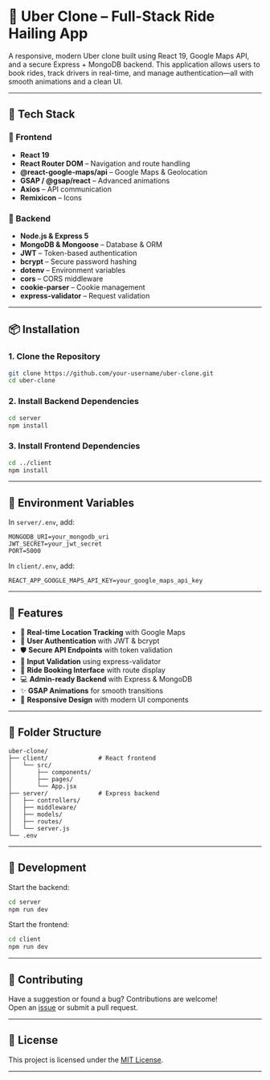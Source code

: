 
# 🚗 Uber Clone – Full-Stack Ride Hailing App

A responsive, modern Uber clone built using React 19, Google Maps API, and a secure Express + MongoDB backend. This application allows users to book rides, track drivers in real-time, and manage authentication—all with smooth animations and a clean UI.

---

## 🚀 Tech Stack

### 🔹 Frontend
- **React 19**  
- **React Router DOM** – Navigation and route handling  
- **@react-google-maps/api** – Google Maps & Geolocation  
- **GSAP / @gsap/react** – Advanced animations  
- **Axios** – API communication  
- **Remixicon** – Icons

### 🔹 Backend
- **Node.js & Express 5**  
- **MongoDB & Mongoose** – Database & ORM  
- **JWT** – Token-based authentication  
- **bcrypt** – Secure password hashing  
- **dotenv** – Environment variables  
- **cors** – CORS middleware  
- **cookie-parser** – Cookie management  
- **express-validator** – Request validation

---

## 📦 Installation

### 1. Clone the Repository
```bash
git clone https://github.com/your-username/uber-clone.git
cd uber-clone
```

### 2. Install Backend Dependencies
```bash
cd server
npm install
```

### 3. Install Frontend Dependencies
```bash
cd ../client
npm install
```

---

## 🔐 Environment Variables

In `server/.env`, add:

```env
MONGODB_URI=your_mongodb_uri
JWT_SECRET=your_jwt_secret
PORT=5000
```

In `client/.env`, add:

```env
REACT_APP_GOOGLE_MAPS_API_KEY=your_google_maps_api_key
```

---

## 🧩 Features

- 📍 **Real-time Location Tracking** with Google Maps  
- 👤 **User Authentication** with JWT & bcrypt  
- 🛡️ **Secure API Endpoints** with token validation  
- 🧾 **Input Validation** using express-validator  
- 🚗 **Ride Booking Interface** with route display  
- 💻 **Admin-ready Backend** with Express & MongoDB  
- ✨ **GSAP Animations** for smooth transitions  
- 📱 **Responsive Design** with modern UI components

---

## 📂 Folder Structure

```
uber-clone/
├── client/              # React frontend
│   └── src/
│       ├── components/
│       ├── pages/
│       └── App.jsx
├── server/              # Express backend
│   ├── controllers/
│   ├── middleware/
│   ├── models/
│   ├── routes/
│   └── server.js
└── .env
```

---

## 🧪 Development

Start the backend:
```bash
cd server
npm run dev
```

Start the frontend:
```bash
cd client
npm run dev
```

---

## 🤝 Contributing

Have a suggestion or found a bug? Contributions are welcome!  
Open an [issue](https://github.com/your-username/uber-clone/issues) or submit a pull request.

---

## 📄 License

This project is licensed under the [MIT License](LICENSE).

---
